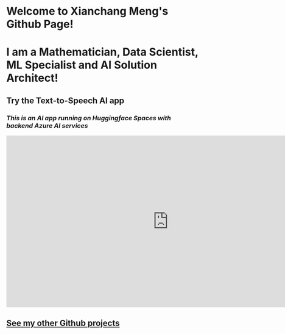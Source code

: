 # Welcome to Xianchang Meng's Github Page!

# I am a Mathematician, Data Scientist, ML Specialist and AI Solution Architect!

<div data-iframe-width="150" data-iframe-height="270" data-share-badge-id="b06aa006-b6a7-48c6-8a09-4b69c57c48b4" data-share-badge-host="https://www.credly.com"></div><script type="text/javascript" async src="//cdn.credly.com/assets/utilities/embed.js"></script>


## Try the Text-to-Speech AI app
### *This is an AI app running on Huggingface Spaces with backend Azure AI services*
<iframe
    src="https://susanapfel-azureaitexttospeech.hf.space"
    frameborder="0"
    width="850"
    height="450"
></iframe>

## [See my other Github projects](https://github.com/xianchangmeng?tab=repositories)
